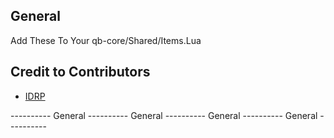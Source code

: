 ## General
Add These To Your qb-core/Shared/Items.Lua

## Credit to Contributors
 - [IDRP](https://github.com/idrp/qb-uwu)


----------  General  ----------  General  ----------  General  ----------  General  ----------


